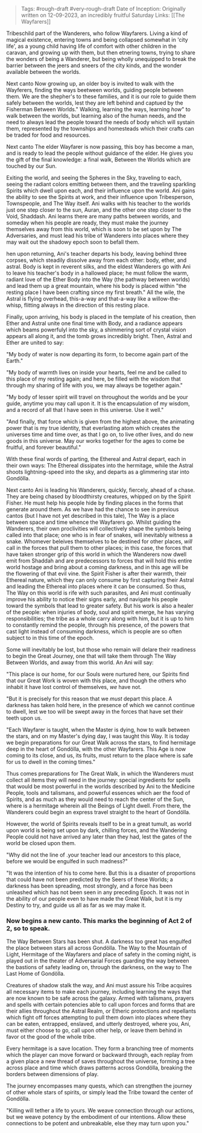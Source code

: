 > Tags: #rough-draft #very-rough-draft
> Date of Inception: Originally written on 12-09-2023, an incredibly fruitful Saturday
> Links: [[The Wayfarers]] 

Tribeschild part of the Wanderers, who follow Wayfarers. Living a kind of magical existence, entering towns and being collapsed somewhat in 'city life', as a young child having life of comfort with other children in the caravan, and growing up with them, but then etnering towns, trying to share the wonders of being a Wanderer, but being wholly unequipped to break the barrier between the jeers and sneers of the city kinds, and the wonder available between the worlds.

Next canto
Now growing up, an older boy is invited to walk with the Wayferers, finding the ways beetween worlds, guiding people between them. We are the shepher's to these families, and it is our role to guide them safely between the worlds, lest they are left behind and captued by the Fisherman Between Worlds." Walking, learning the ways, learning *how*" to walk between the worlds, but learning also of the human needs, and the need to always lead the people toward the needs of body which will systain them, represented by the townships and homesteads which their crafts can be traded for food and resources. 

Next canto
The elder Wayfarer is now passing, this boy has become a man, and is ready to lead the people without guidance of the elder. He gives you the gift of the final knowledge: a final walk, Between the Worlds which are touched by our Sun. 

Exiting the world, and seeing the Spheres in the Sky, traveling to each, seeing the radiant colors emitting between them, and the traveling sparkling Spirits which dwell upon each, and their influence upon the world. Ani gains the ability to see the Spirits at work, and their influence upon Tribesperson, Townspeople, and The Way itself. Ani walks with his teacher to the worlds just one step closer to the sun, Auran, and the other one step closer to the Void, Shaddash. Ani learns there are many paths between worlds, and someday when his people are ready, they must make the journey themselves away from this world, which is soon to be set upon by The Adversaries, and must lead his tribe of Wanderers into places where they may wait out the shadowy epoch soon to befall them.

hen upon returning, Ani's teacher departs his body, leaving behind three corpses, which steadily dissolve away from each other: body, ether, and astral. Body is kept in reverent silks, and the eldest Wanderers go with Ani to leave his teacher's body in a hallowed place; he must follow the warm, radiant love of the Ether Body into the Way (the pathway between worlds) and lead them up a great mountain, where his body is placed within "the resting place I have been crafting since my first breath." All the wile, the Astral is flying overhead, this-a-way and that-a-way like a willow-the-whisp, flitting always in the direction of this resting place. 

Finally, upon arriving, his body is placed in the template of his creation, then Ether and Astral unite one final time with Body, and a radiance appears which beams powerfulyl into the sky, a shimmering sort of crystal vision appears all along it, and the tomb grows incredibly bright. Then, Astral and Ether are united to say: 

"My body of water is now departing its form, to become again part of the Earth."

"My body of warmth lives on inside your hearts, feel me and be called to this place of my resting again; and here, be filled with the wisdom that through my sharing of life with you, we may always be together again."

"My body of lesser spirit will travel on throughout the worlds and be your guide, anytime you may call upon it. It is the encapsulation of my wisdom, and a record of all that I have seen in this universe. Use it well."

"And finally, that force which is given from the highest above, the animating power that is my true identity, that everlasting atom which creates the universes time and time over, as that I go on, to live other lives, and do new goods in this universe. May our works together for the ages to come be fruitful, and forever beautiful."

With these final words of parting, the Ethereal and Astral depart, each in their own ways: The Ethereal dissipates into the hermitage, while the Astral shoots lightning-speed into the sky, and departs as a glimmering star into Gondölla.

Next canto
Ani is leading his Wanderers, quickly, fiercely, ahead of a chase. They are being chased by bloodthirsty creatures, whipped on by the Spirit Fisher. He must help his people hide by finding places in the forms that generate around them. As we have had the chance to see in previous cantos (but I have not yet described in this tale), The Way is a place between space and time whence the Wayfarers go. Whilst guiding the Wanderers, their own proclivities will collectively shape the symbols being called into that place; one who is in fear of snakes, will inevitably witness a snake. Whomever beleives themselves to be destined for other places, *will* call in the forces that pull them to other places; in this case, the forces that have taken stronger grip of this world in which the Wanderers now dwell emit from Shaddah and are predecessors to forces that will hold this entire world hostage and bring about a coming darkness, and in this age will be the flowering of that evil vine. the Spirit Fisher is after their warmth, their Ethereal nature, which they can only consume by first capturing their Astral and leading the Ethereal into places where it can be consumed. So thus, The Way on this world is rife with such parasites, and Ani must continually improve his ability to notice their signs early, and navigate his people toward the symbols that lead to greater safety. But his work is also a healer of the people: when injuries of body, soul and spirit emerge, he has varying responsibilities; the tribe as a whole carry along with him, but it is up to him to constantly remind the people, through his presence, of the powers that cast light instead of consuming darkness, which is people are so often subject to in this time of the epoch. 

Some will inevitably be lost, but those who remain will delare their readiness to begin the Great Journey, one that will take them through The Way Between Worlds, and away from this world. An Ani will say: 

"This place is our home, for our Souls were nurtured here, our Spirits find that our Great Work is woven with this place, and though the others who inhabit it have lost control of themselves, *we* have not.

"But it is precisely for this reason that we *must* depart this place. A darkness has taken hold here, in the presence of which we cannot continue to dwell, lest we too will be swept away in the forces that have set their teeth upon us.

"Each Wayfarer is taught, when the Master is dying, how to walk between the stars, and on my Master's dying day, I was taught this Way. It is today we begin preparations for our Great Walk across the stars, to find hermitage deep in the heart of Gondölla, with the other Wayfarers. This Age is now coming to its close, and us, its fruits, must return to the place where is safe for us to dwell in the coming times."

Thus comes preparations for The Great Walk, in which the Wanderers must collect all items they will need in the journey: special ingredients for spells that would be most powerful in the worlds described by Ani to the Medicine People, tools and talismans, and powerful essences which aer the food of Spirits, and as much as they would need to reach the center of the Sun, where is a hermitage wherein all the Beings of Light dwell. From there, the Wanderers could begin an express travel straight to the heart of Gondölla. 

However, the world of Spirits reveals itself to be in a great tumult, as world upon world is being set upon by dark, chilling forces, and the Wandering People could not have arrived any later than they had, lest the gates of the world be closed upon them. 

"Why did not the line of .your teacher lead our ancestors to this place, before we would be engulfed in such madness?"

"It was the intention of his to come here. But this is a disaster of proportions that could have not been predicted by the Seers of these Worlds; a darkness has been spreading, most strongly, and a force has been unleashed which has not been seen in any preceding Epoch. It was not in the ability of our people even to have made the Great Walk, but it is my Destiny to try, and guide us all as far as we may make it. 

### Now begins a new canto. This marks the beginning of Act 2 of 2, so to speak.

The Way Between Stars has been shut. A darkness too great has engulfed the place between stars all across Gondölla. The Way to the Mountain of Light, Hermitage of the Wayfarers and place of safety in the coming night, is played out in the theater of Adversarial Forces guarding the way between the bastions of safety leading on, through the darkness, on the way to The Last Home of Gondölla.

Creatures of shadow stalk the way, and Ani must assure his Tribe acquires all necessary items to make each journey, including learning the ways that are now known to be safe across the galaxy. Armed with talismans, prayers and spells with certain potencies able to call upon forces and forms that are their allies throughout the Astral Realm, or Etheric protections and repellants which fight off forces attempting to pull them down into places where they can be eaten, entrapped, enslaved, and utterly destroyed, where you, Ani, must either choose to go, call upon other help, or leave them behind in favor ot the good of the whole tribe. 

Every hermitage is a save location. They form a branching tree of moments which the player can move forward or backward through, each replay from a given place a new thread of saves throughout the universe, forming a tree across place and time which draws patterns across Gondölla, breaking the borders between dimensions of play.

The journey encompasses many quests, which can strengthen the journey of other whole stars of spirits, or simply lead the Tribe toward the center of Gondölla. 

"Killing will tether a life to yours. We weave connection through our actions, but we weave potency by the embodiment of our intentions. Allow these connections to be potent and unbreakable, else they may turn upon you."